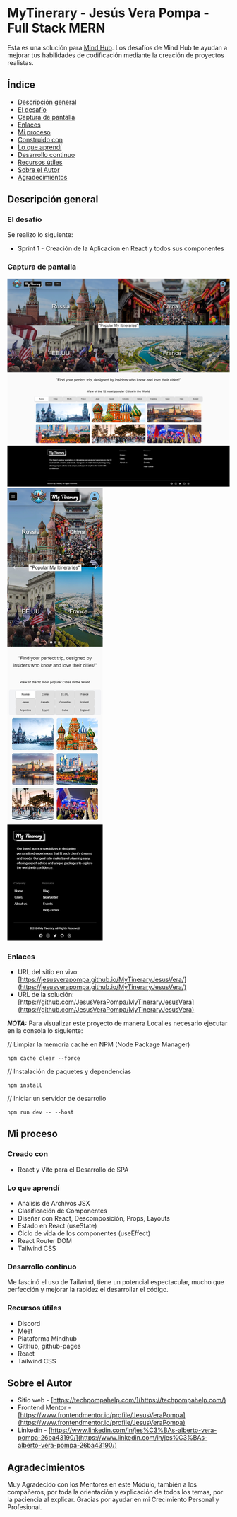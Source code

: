 # MyTinerary - Jesús Vera Pompa - Full Stack MERN

Esta es una solución para [Mind Hub](https://mindhubweb.com/). Los desafíos de Mind Hub te ayudan a mejorar tus habilidades de codificación mediante la creación de proyectos realistas.

## Índice

-   [Descripción general](#descripción-general)
-   [El desafío](#el-desafío)
-   [Captura de pantalla](#captura-de-pantalla)
-   [Enlaces](#enlaces)
-   [Mi proceso](#mi-proceso)
-   [Construido con](#construido-con)
-   [Lo que aprendí](#lo-que-aprendí)
-   [Desarrollo continuo](#desarrollo-continuo)
-   [Recursos útiles](#recursos-útiles)
-   [Sobre el Autor](#Sobre-el-Autor)
-   [Agradecimientos](#agradecimientos)

## Descripción general

### El desafío

Se realizo lo siguiente:

-   Sprint 1 - Creación de la Aplicacion en React y todos sus componentes

### Captura de pantalla

![](/src/assets/Image/screenshot/screenshot-desktop.png)
![](/src/assets/Image/screenshot/screenshot-mobile.png)

### Enlaces

-   URL del sitio en vivo: [https://jesusverapompa.github.io/MyTineraryJesusVera/](https://jesusverapompa.github.io/MyTineraryJesusVera/)
-   URL de la solución: [https://github.com/JesusVeraPompa/MyTineraryJesusVera](https://github.com/JesusVeraPompa/MyTineraryJesusVera)

***NOTA:*** Para visualizar este proyecto de manera Local es necesario ejecutar en la consola lo siguiente:  

// Limpiar la memoria caché en NPM (Node Package Manager)
~~~
npm cache clear --force
~~~
// Instalación de paquetes y dependencias 
~~~
npm install
~~~
// Iniciar un servidor de desarrollo
~~~
npm run dev -- --host
~~~

## Mi proceso

### Creado con

-   React y Vite para el Desarrollo de SPA

### Lo que aprendí

-   Análisis de Archivos JSX
-   Clasificación de Componentes
-   Diseñar con React, Descomposición, Props, Layouts 
-   Estado en React (useState)
-   Ciclo de vida de los componentes (useEffect)
-   React Router DOM
-   Tailwind CSS

### Desarrollo continuo

Me fascinó el uso de Tailwind, tiene un potencial espectacular, mucho que perfección y mejorar la rapidez el desarrollar el código.

### Recursos útiles

-   Discord
-   Meet
-   Plataforma Mindhub
-   GitHub, github-pages
-   React
-   Tailwind CSS

## Sobre el Autor

-   Sitio web - [https://techpompahelp.com/](https://techpompahelp.com/)
-   Frontend Mentor - [https://www.frontendmentor.io/profile/JesusVeraPompa](https://www.frontendmentor.io/profile/JesusVeraPompa)
-   Linkedin - [https://www.linkedin.com/in/jes%C3%BAs-alberto-vera-pompa-26ba43190/](https://www.linkedin.com/in/jes%C3%BAs-alberto-vera-pompa-26ba43190/)

## Agradecimientos

Muy Agradecido con los Mentores en este Módulo, también a los compañeros, por toda la orientación y explicación de todos los temas, por la paciencia al explicar. Gracias por ayudar en mi Crecimiento Personal y Profesional.
